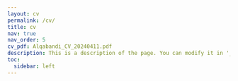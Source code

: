 ```yaml
---
layout: cv
permalink: /cv/
title: cv
nav: true
nav_order: 5
cv_pdf: Alqabandi_CV_20240411.pdf
description: This is a description of the page. You can modify it in '_pages/cv.md'. You can also change or remove the top pdf download button.
toc:
  sidebar: left
---
```

